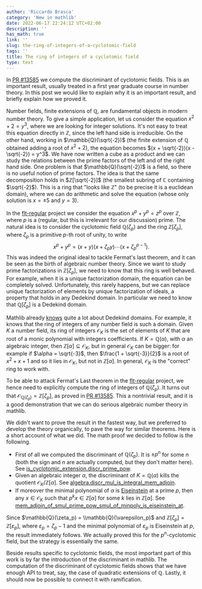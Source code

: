 ```yaml
---
author: 'Riccardo Brasca'
category: 'New in mathlib'
date: 2022-06-17 22:24:12 UTC+02:00
description: ''
has_math: true
link: ''
slug: the-ring-of-integers-of-a-cyclotomic-field
tags: ''
title: The ring of integers of a cyclotomic field
type: text
---
```

In [PR #13585](https://github.com/leanprover-community/mathlib/pull/13585) we compute the
discriminant of cyclotomic fields. This is an important result, usually treated in a first year
graduate course in number theory. In this post we would like to explain why it is an important
result, and briefly explain how we proved it.

Number fields, finite extensions of $\mathbb{Q}$, are fundamental objects in modern number theory.
To give a simple application, let us consider the equation $x^2 + 2 = y^3$, where we are
looking for integer solutions. It's not easy to treat this equation directly in $\mathbb{Z}$, since
the left hand side is irreducible. On the other hand, working in $\mathbb{Q}(\sqrt{-2})$ (the finite extension
of $\mathbb{Q}$ obtained adding a root of $x^2 + 2$), the equation becomes $(x + \sqrt{-2})(x - \sqrt{-2}) = y^3$.
We have now written a cube as a product and we can study the relations between the prime factors
of the left and of the right hand side. One problem is that $\mathbb{Q}(\sqrt{-2})$ is a field, so there is no
useful notion of prime factors. The idea is that the same decomposition holds in $ℤ[\sqrt{-2}]$ (the
smallest subring of $\mathbb{C}$ containing $\sqrt{-2}$).  This is a ring that "looks like $\mathbb{Z}$" (to be precise
it is a euclidean domain), where we can do arithmetic and solve the equation (whose only solution
is $x = \pm 5$ and $y = 3$).

In the [flt-regular](https://github.com/leanprover-community/flt-regular) project we consider the equation
$x ^ p + y ^ p = z ^ p$ over $ℤ$, where $p$ is a (regular, but this is irrelevant for our discussion)
prime. The natural idea is to consider the cyclotomic field $\mathbb{Q}(\zeta_p)$ and the ring $\mathbb{Z}[\zeta_p]$,
where $\zeta_p$ is a primitive $p$-th root of unity, to write
$$x ^ p + y ^ p = (x + y)(x + \zeta_p y)\cdots(x + \zeta_p ^ {p - 1}).$$
This was indeed the original ideal to tackle Fermat's last theorem, and it can be seen as the birth of algebraic number
theory. Since we want to study prime factorizations in $\mathbb{Z}[\zeta_p]$, we need to know that this ring
is well behaved. For example, when it is a unique factorization domain, the equation can be completely solved.
Unfortunately, this rarely happens, but we can replace unique factorization of elements by unique factorization of
ideals, a property that holds in any Dedekind domain. In particular we need to know that $\mathbb{Q}[\zeta_p]$ is a
Dedekind domain.

Mathlib already [knows](https://leanprover-community.github.io/blog/posts/dedekind-domains-and-class-number-in-lean/)
quite a lot about Dedekind domains. For example, it knows that the ring of integers of any number
field is such a domain. Given $K$ a number field, its ring of integers $\mathcal{O}_K$ is the set of elements
of $K$ that are root of a monic polynomial with integers coefficients. If $K = \mathbb{Q}(\alpha)$, with $\alpha$ an
algebraic integer, then $\mathbb{Z}[\alpha] \subseteq \mathcal{O}_K$, but in general $\mathcal{O}_K$ can be bigger:
for example if $\alpha = \sqrt{-3}$, then $\frac{1 + \sqrt{-3}}{2}$ is a root of $x^2 + x + 1$ and so it lies in $\mathcal{O}_K$,
but not in $\mathbb{Z}[\alpha]$. In general, $\mathcal{O}_K$ is the "correct" ring to work with.

To be able to attack Fermat's Last theorem in the [flt-regular](https://github.com/leanprover-community/flt-regular)
project, we hence need to explicitly compute the ring of integers of $\mathbb{Q}(\zeta_p)$. It turns out that
$\mathcal{O}_{\mathbb{Q}(\zeta_p)} = \mathbb{Z}[\zeta_p]$, as proved in
[PR #13585](https://github.com/leanprover-community/mathlib/pull/13585). This a nontrivial
result, and it is a good demonstration that we can do serious algebraic number theory in mathlib.

We didn't want to prove the result in the fastest way, but we preferred to develop the theory organically,
to pave the way for similar theorems. Here is a short account of what we did. The math proof we decided to
follow is the following.

* First of all we computed the discriminant of $\mathbb{Q}(\zeta_p)$. It is $\pm p ^ n$ for some $n$ (both the sign and $n$
  are actually computed, but they don't matter here). See [is_cyclotomic_extension.discr_prime_pow](https://leanprover-community.github.io/mathlib_docs/number_theory/cyclotomic/discriminant.html#is_cyclotomic_extension.discr_prime_pow).
* Given an algebraic integer $\alpha$, the discriminant of $K = \mathbb{Q}(\alpha)$ kills the quotient
  $\mathcal{O}_K / \mathbb{Z}[\alpha]$. See [algebra.discr_mul_is_integral_mem_adjoin](https://leanprover-community.github.io/mathlib_docs/ring_theory/discriminant.html#algebra.discr_mul_is_integral_mem_adjoin).
* If moreover the minimal polynomial of $\alpha$ is [Eiseinstein](https://leanprover-community.github.io/mathlib_docs/ring_theory/polynomial/eisenstein.html#polynomial.is_eisenstein_at) at a prime $p$, then any $x \in \mathcal{O}_K$ such that
  $p ^ k x \in \mathbb{Z}[\alpha]$ for some $k$ lies in $\mathbb{Z}[\alpha]$. See [mem_adjoin_of_smul_prime_pow_smul_of_minpoly_is_eiseinstein_at](https://leanprover-community.github.io/mathlib_docs/ring_theory/polynomial/eisenstein.html#mem_adjoin_of_smul_prime_pow_smul_of_minpoly_is_eiseinstein_at).

Since $\mathbb{Q}(\zeta_p) = \\mathbb{Q}(\varepsilon_p)$ and $\mathbb{Z}[\zeta_p] = \mathbb{Z}[\varepsilon_p]$,
where $\varepsilon_p = \zeta_p - 1$ and the minimal polynomial of $\varepsilon_p$ is
Eiseinstein at $p$, the result immediately follows. We actually proved this for the $p ^ n$-cyclotomic
field, but the strategy is essentially the same.

Beside results specific to cyclotomic fields, the most important part of this work is by far the
introduction of the discriminant in mathlib. The computation of the discriminant of cyclotomic fields
shows that we have enough API to treat, say, the case of quadratic extensions of $\mathbb{Q}$. Lastly, it should
now be possible to connect it with ramification.
